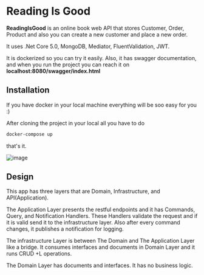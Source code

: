 # Reading Is Good

**ReadingIsGood** is an online book web API that stores Customer, Order, Product and also you can create a new customer and place a new order.

It uses .Net Core 5.0, MongoDB, Mediator, FluentValidation, JWT.

It is dockerized so you can try it easily. Also, it has swagger documentation, and when you run the project you can reach it on **localhost:8080/swagger/index.html**


## Installation

If you have docker in your local machine everything will be soo easy for you :)

After cloning the project in your local all you have to do


```bash
docker-compose up
```

that's it.


![image](https://user-images.githubusercontent.com/25769522/104845589-50219580-58e7-11eb-8dec-fa557fad639d.png)

## Design

This app has three layers that are Domain, Infrastructure, and API(Application).

The Application Layer presents the restful endpoints and it has Commands, Query, and Notification Handlers. These Handlers validate the request and if it is valid send it to the infrastructure layer. Also after every command changes, it publishes a notification for logging.

The infrastructure Layer is between The Domain and The Application Layer like a bridge. It consumes interfaces and documents in Domain Layer and it runs CRUD +L operations.

The Domain Layer has documents and interfaces. It has no business logic.


